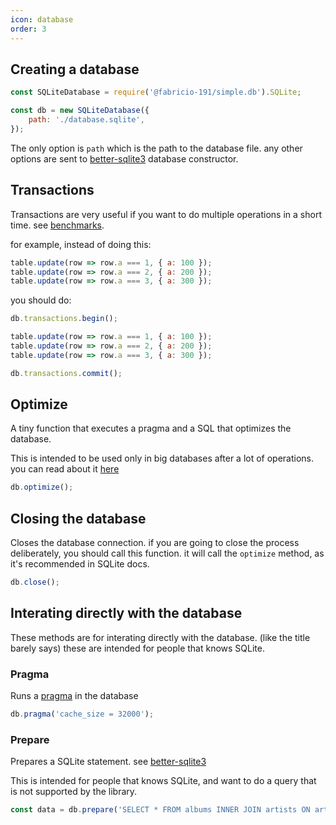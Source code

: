 ```yaml
---
icon: database
order: 3
---
```


## Creating a database

```js
const SQLiteDatabase = require('@fabricio-191/simple.db').SQLite;

const db = new SQLiteDatabase({
	path: './database.sqlite',
});
```
The only option is `path` which is the path to the database file. any other options are sent to [better-sqlite3](https://github.com/JoshuaWise/better-sqlite3/blob/master/docs/api.md#new-databasepath-options) database constructor.

## Transactions

Transactions are very useful if you want to do multiple operations in a short time. see [benchmarks](../benchmarks.md/#sqlite-database).

for example, instead of doing this:
```js
table.update(row => row.a === 1, { a: 100 });
table.update(row => row.a === 2, { a: 200 });
table.update(row => row.a === 3, { a: 300 });
```

you should do:

```js
db.transactions.begin();

table.update(row => row.a === 1, { a: 100 });
table.update(row => row.a === 2, { a: 200 });
table.update(row => row.a === 3, { a: 300 });

db.transactions.commit();
```

## Optimize

A tiny function that executes a pragma and a SQL that optimizes the database.

This is intended to be used only in big databases after a lot of operations. you can read about it [here](https://www.sqlite.org/lang_vacuum.html)

```js
db.optimize();
```

## Closing the database

Closes the database connection. if you are going to close the process deliberately, you should call this function. it will call the `optimize` method, as it's recommended in SQLite docs.

```js
db.close();
```

## Interating directly with the database

These methods are for interating directly with the database. (like the title barely says) these are intended for people that knows SQLite.

### Pragma

Runs a [pragma](https://www.sqlite.org/pragma.html) in the database

```js
db.pragma('cache_size = 32000');
```

### Prepare

Prepares a SQLite statement. see [better-sqlite3](https://github.com/JoshuaWise/better-sqlite3/blob/master/docs/api.md#preparestring---statement)

This is intended for people that knows SQLite, and want to do a query that is not supported by the library.

```js
const data = db.prepare('SELECT * FROM albums INNER JOIN artists ON artists.ArtistId = albums.ArtistId').all();
```